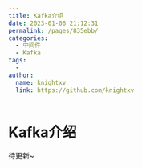 ```yaml
---
title: Kafka介绍
date: 2023-01-06 21:12:31
permalink: /pages/835ebb/
categories:
  - 中间件
  - Kafka
tags:
  - 
author: 
  name: knightxv
  link: https://github.com/knightxv
---
```

# Kafka介绍

待更新~